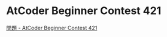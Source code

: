AtCoder Beginner Contest 421
===

[問題 - AtCoder Beginner Contest 421](https://atcoder.jp/contests/abc421/tasks)
